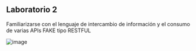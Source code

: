 ## Laboratorio 2

Familiarizarse con el lenguaje de intercambio de información y el consumo de varias
APIs FAKE tipo RESTFUL

![image](https://github.com/user-attachments/assets/6b47019e-8de4-4afa-b8db-57592036a32d)
